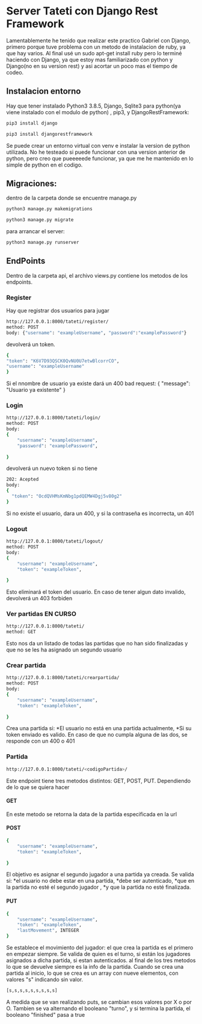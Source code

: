 # Server Tateti con Django Rest Framework

Lamentablemente he tenido que realizar este practico Gabriel con Django, primero porque tuve problema con un metodo de instalacion de ruby, ya que hay varios. Al final usé un sudo apt-get install ruby pero lo terminé haciendo con Django, ya que estoy mas familiarizado con python y Django(no en su version rest) y asi acortar un poco mas el tiempo de codeo. 

## Instalacion entorno

Hay que tener instalado Python3 3.8.5, Django, Sqlite3 para python(ya viene instalado con el modulo de python) , pip3, y DjangoRestFramework: 
```bash 
pip3 install django
```

```bash 
pip3 install djangorestframework
```


Se puede crear un entorno virtual con venv e instalar la version de python utilizada. No he testeado si puede funcionar con una version anterior de python, pero creo que pueeeeede funcionar, ya que me he mantenido en lo simple de python en el codigo.

## Migraciones:
dentro de la carpeta donde se encuentre manage.py
```bash 
python3 manage.py makemigrations
```
```bash 
python3 manage.py migrate
```
para arrancar el server:
```bash 
python3 manage.py runserver
```

## EndPoints
Dentro de la carpeta api, el archivo views.py contiene los metodos de los endpoints.


### Register
Hay que registrar dos usuarios para jugar

```bash 
http://127.0.0.1:8000/tateti/register/
method: POST
body: {"username": "exampleUsername", "password":"examplePassword"}
```
devolverá un token. 

```bash 
{
"token": "K6V7D93QSCK0QvNU0U7etwBlcorrCO",
"username": "exampleUsername"
}
```
Si el nnombre de usuario ya existe dará un 400 bad request:
{
"message": "Usuario ya existente"
}

### Login
```bash 
http://127.0.0.1:8000/tateti/login/
method: POST
body:
{
    "username": "exampleUsername",
    "password": "examplePassword",
  
}
```
devolverá un nuevo token si no tiene
```bash 
202: Acepted
body:
{
  "token": "OcdQVHMsKmNbg1pdQEMW4Dgj5v80g2" 
}
```

Si no existe el usuario, dara un 400, y si la contraseña es incorrecta, un 401

### Logout
```bash 
http://127.0.0.1:8000/tateti/logout/
method: POST
body:
{
    "username": "exampleUsername",
    "token": "exampleToken",
  
}
```
Esto eliminará el token del usuario. En caso de tener algun dato invalido, devolverá un 403 forbiden

### Ver partidas EN CURSO 
```bash 
http://127.0.0.1:8000/tateti/
method: GET
```
Esto nos da un listado de todas las partidas que no han sido finalizadas y que no se les ha asignado un segundo usuario

### Crear partida  
```bash 
http://127.0.0.1:8000/tateti/crearpartida/
method: POST
body:
{
    "username": "exampleUsername",
    "token": "exampleToken",
  
}
```
Crea una partida si: *El usuario no está en una partida actualmente, *Si su token enviado es valido. En caso de que no cumpla alguna de las dos, se responde con un 400 o 401

### Partida 
```bash 
http://127.0.0.1:8000/tateti/<codigoPartida>/
```
Este endpoint tiene tres metodos distintos: GET, POST, PUT. Dependiendo de lo que se quiera hacer

#### GET

En este metodo se retorna la data de la partida especificada en la url

#### POST
```bash 
{
    "username": "exampleUsername",
    "token": "exampleToken",
  
}
```
El objetivo es asignar el segundo jugador a una partida ya creada. Se valida si: *el usuario no debe estar en una partida, *debe ser autenticado, *que en la partida no esté el segundo jugador , *y que la partida no esté finalizada.

#### PUT
```bash 
{
    "username": "exampleUsername",
    "token": "exampleToken",
    "lastMovement", INTEGER
}
```
Se establece el movimiento del jugador: el que crea la partida es el primero en empezar siempre. Se valida de quien es el turno, si están los jugadores asignados a dicha partida, si estan autenticados. al final de los tres metodos lo que se devuelve siempre es la info de la partida.
Cuando se crea una partida al inicio, lo que se crea es un array con nueve elementos, con valores "s" indicando sin valor.
```bash 
[s,s,s,s,s,s,s,s,s]
```
A medida que se van realizando puts, se cambian esos valores por X o por O. Tambien se va alternando el booleano "turno", y si termina la partida, el booleano "finished" pasa a true

